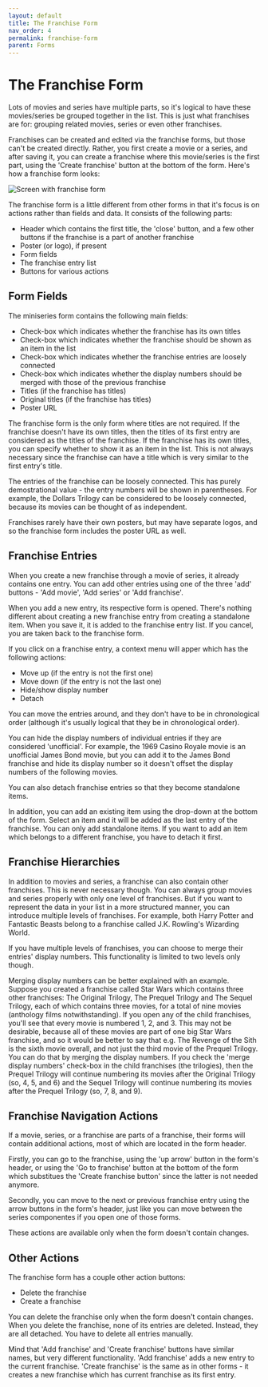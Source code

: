 ```yaml
---
layout: default
title: The Franchise Form
nav_order: 4
permalink: franchise-form
parent: Forms
---
```


# The Franchise Form

Lots of movies and series have multiple parts, so it's logical to have these movies/series be grouped together in
the list. This is just what franchises are for: grouping related movies, series or even other franchises.

Franchises can be created and edited via the franchise forms, but those can't be created directly. Rather, you first
create a movie or a series, and after saving it, you can create a franchise where this movie/series is the first
part, using the 'Create franchise' button at the bottom of the form. Here's how a franchise form looks:

![Screen with franchise form](/assets/images/screen-franchise-form.png)

The franchise form is a little different from other forms in that it's focus is on actions rather than fields and data.
It consists of the following parts:

- Header which contains the first title, the 'close' button, and a few other buttons if the franchise is a part of
another franchise
- Poster (or logo), if present
- Form fields
- The franchise entry list
- Buttons for various actions

## Form Fields

The miniseries form contains the following main fields:

- Check-box which indicates whether the franchise has its own titles
- Check-box which indicates whether the franchise should be shown as an item in the list
- Check-box which indicates whether the franchise entries are loosely connected
- Check-box which indicates whether the display numbers should be merged with those of the previous franchise
- Titles (if the franchise has titles)
- Original titles (if the franchise has titles)
- Poster URL

The franchise form is the only form where titles are not required. If the franchise doesn't have its own titles, then
the titles of its first entry are considered as the titles of the franchise. If the franchise has its own titles, you
can specify whether to show it as an item in the list. This is not always necessary since the franchise can have a title
which is very similar to the first entry's title.

The entries of the franchise can be loosely connected. This has purely demostrational value - the entry numbers will be
shown in parentheses. For example, the Dollars Trilogy can be considered to be loosely connected, because its movies
can be thought of as independent.

Franchises rarely have their own posters, but may have separate logos, and so the franchise form includes the poster URL
as well.

## Franchise Entries

When you create a new franchise through a movie of series, it already contains one entry. You can add other entries
using one of the three 'add' buttons - 'Add movie', 'Add series' or 'Add franchise'.

When you add a new entry, its respective form is opened. There's nothing different about creating a new franchise entry
from creating a standalone item. When you save it, it is added to the franchise entry list. If you cancel, you are taken
back to the franchise form.

If you click on a franchise entry, a context menu will apper which has the following actions:

- Move up (if the entry is not the first one)
- Move down (if the entry is not the last one)
- Hide/show display number
- Detach

You can move the entries around, and they don't have to be in chronological order (although it's usually logical that
they be in chronological order).

You can hide the display numbers of individual entries if they are considered 'unofficial'. For example, the 1969
Casino Royale movie is an unofficial James Bond movie, but you can add it to the James Bond franchise and hide its
display number so it doesn't offset the display numbers of the following movies.

You can also detach franchise entries so that they become standalone items.

In addition, you can add an existing item using the drop-down at the bottom of the form. Select an item and it will be
added as the last entry of the franchise. You can only add standalone items. If you want to add an item which belongs to
a different franchise, you have to detach it first.

## Franchise Hierarchies

In addition to movies and series, a franchise can also contain other franchises. This is never necessary though. You can
always group movies and series properly with only one level of franchises. But if you want to represent the data in your
list in a more structured manner, you can introduce multiple levels of franchises. For example, both Harry Potter and
Fantastic Beasts belong to a franchise called J.K. Rowling's Wizarding World.

If you have multiple levels of franchises, you can choose to merge their entries' display numbers. This functionality is
limited to two levels only though.

Merging display numbers can be better explained with an example. Suppose you created a franchise called Star Wars which
contains three other franchises: The Original Trilogy, The Prequel Trilogy and The Sequel Trilogy, each of which
contains three movies, for a total of nine movies (anthology films notwithstanding). If you open any of the child
franchises, you'll see that every movie is numbered 1, 2, and 3. This may not be desirable, because all of these movies
are part of one big Star Wars franchise, and so it would be better to say that e.g. The Revenge of the Sith is the sixth
movie overall, and not just the third movie of the Prequel Trilogy. You can do that by merging the display numbers.
If you check the 'merge display numbers' check-box in the child franchises (the trilogies), then the Prequel Trilogy
will continue numbering its movies after the Original Trilogy (so, 4, 5, and 6) and the Sequel Trilogy will continue
numbering its movies after the Prequel Trilogy (so, 7, 8, and 9).

## Franchise Navigation Actions

If a movie, series, or a franchise are parts of a franchise, their forms will contain additional actions, most of which
are located in the form header.

Firstly, you can go to the franchise, using the 'up arrow' button in the form's header, or using the 'Go to franchise'
button at the bottom of the form which substitues the 'Create franchise button' since the latter is not needed
anymore.

Secondly, you can move to the next or previous franchise entry using the arrow buttons in the form's header, just like
you can move between the series componentes if you open one of those forms.

These actions are available only when the form doesn't contain changes.

## Other Actions

The franchise form has a couple other action buttons:

- Delete the franchise
- Create a franchise

You can delete the franchise only when the form doesn't contain changes. When you delete the franchise, none of its
entries are deleted. Instead, they are all detached. You have to delete all entries manually.

Mind that 'Add franchise' and 'Create franchise' buttons have similar names, but very different functionality. 'Add
franchise' adds a new entry to the current franchise. 'Create franchise' is the same as in other forms - it creates a
new franchise which has current franchise as its first entry.
